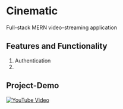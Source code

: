 # Cinematic 
Full-stack MERN video-streaming application

## Features and Functionality
1. Authentication
2. 
## Project-Demo
[![YouTube Video](https://img.youtube.com/vi/l5-is98tzTo/0.jpg)](https://www.youtube.com/watch?v=l5-is98tzTo)
